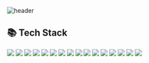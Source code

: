 <!--
**bluei98/bluei98** is a ✨ _special_ ✨ repository because its `README.md` (this file) appears on your GitHub profile.

Here are some ideas to get you started:

- 🔭 I’m currently working on ...
- 🌱 I’m currently learning ...
- 👯 I’m looking to collaborate on ...
- 🤔 I’m looking for help with ...
- 💬 Ask me about ...
- 📫 How to reach me: ...
- 😄 Pronouns: ...
- ⚡ Fun fact: ...
-->

![header](https://capsule-render.vercel.app/api?type=waving&height=200&text=CodeSand%2C%20Co%2C%20Ltd&fontAlign=80&fontAlignY=30&color=gradient&fontSize=30)

<h2>📚 Tech Stack</h2>
<p>
  <img src="https://img.shields.io/badge/PHP-777BB4?style=flat-square&logo=PHP&logoColor=white"/>
  <img src="https://img.shields.io/badge/Node.js-339933?style=flat-square&logo=Node.js&logoColor=white"/>
  <img src="https://img.shields.io/badge/Python-3766AB?style=flat-square&logo=Python&logoColor=white"/>
  <img src="https://img.shields.io/badge/Javascript-ffb13b?style=flat-square&logo=javascript&logoColor=000000"/>
  <img src="https://img.shields.io/badge/HTML-E34F26?style=flat-square&logo=html5&logoColor=white"/>
  <img src="https://img.shields.io/badge/CSS-1572B6?style=flat-square&logo=css3&logoColor=white"/>

  <img src="https://img.shields.io/badge/MySQL-4479A1?style=flat-square&logo=mysql&logoColor=white"/>
  <img src="https://img.shields.io/badge/MariaDB-003545?style=flat-square&logo=mariadb&logoColor=white"/>
  <img src="https://img.shields.io/badge/Redis-DC382D?style=flat-square&logo=redis&logoColor=white"/>

  <img src="https://img.shields.io/badge/Bootstrap-7952B3?style=flat-square&logo=bootstrap&logoColor=white"/>
  <img src="https://img.shields.io/badge/Electron-47848F?style=flat-square&logo=electron&logoColor=white"/>
  
  <img src="https://img.shields.io/badge/Linux-FCC624?style=flat-square&logo=linux&logoColor=000000"/>
  <img src="https://img.shields.io/badge/Ubuntu-E95420?style=flat-square&logo=ubuntu&logoColor=ffffff"/>
  <img src="https://img.shields.io/badge/Docker-2496ED?style=flat-square&logo=docker&logoColor=ffffff"/>
  <img src="https://img.shields.io/badge/AWS-232F3E?style=flat-square&logo=amazon%20aws&logoColor=ffffff"/>
  <img src="https://img.shields.io/badge/Vultr-007BFC?style=flat-square&logo=vultr&logoColor=ffffff"/>
</p>

